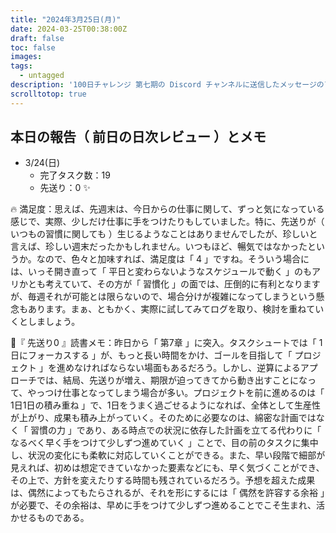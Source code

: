 ```yaml
---
title: "2024年3月25日(月)"
date: 2024-03-25T00:38:00Z
draft: false
toc: false
images:
tags: 
  - untagged
description: '100日チャレンジ 第七期の Discord チャンネルに送信したメッセージのアーカイブ'
scrolltotop: true
---
```


## 本日の報告（ 前日の日次レビュー ）とメモ

- 3/24(日)
  - 完了タスク数：19
  - 先送り：0 ✨

🔥 満足度：思えば、先週末は、今日からの仕事に関して、ずっと気になっている感じで、実際、少しだけ仕事に手をつけたりもしていました。特に、先送りが（ いつもの習慣に関しても ）生じるようなことはありませんでしたが、珍しいと言えば、珍しい週末だったかもしれません。いつもほど、暢気ではなかったというか。なので、色々と加味すれば、満足度は「 4 」ですね。そういう場合には、いっそ開き直って「 平日と変わらないようなスケジュールで動く 」のもアリかとも考えていて、その方が「 習慣化 」の面では、圧倒的に有利となりますが、毎週それが可能とは限らないので、場合分けが複雑になってしまうという懸念もあります。まぁ、ともかく、実際に試してみてログを取り、検討を重ねていくとしましょう。

🔖『 先送り0 』読書メモ：昨日から「 第7章 」に突入。タスクシュートでは「 1日にフォーカスする 」が、もっと長い時間をかけ、ゴールを目指して「 プロジェクト 」を進めなければならない場面もあるだろう。しかし、逆算によるアプローチでは、結局、先送りが増え、期限が迫ってきてから動き出すことになって、やっつけ仕事となってしまう場合が多い。プロジェクトを前に進めるのは「 1日1日の積み重ね 」で、1日をうまく過ごせるようになれば、全体として生産性が上がり、成果も積み上がっていく。そのために必要なのは、綿密な計画ではなく「 習慣の力 」であり、ある時点での状況に依存した計画を立てる代わりに「 なるべく早く手をつけて少しずつ進めていく 」ことで、目の前のタスクに集中し、状況の変化にも柔軟に対応していくことができる。また、早い段階で細部が見えれば、初めは想定できていなかった要素などにも、早く気づくことができ、その上で、方針を変えたりする時間も残されているだろう。予想を超えた成果は、偶然によってもたらされるが、それを形にするには「 偶然を許容する余裕 」が必要で、その余裕は、早めに手をつけて少しずつ進めることでこそ生まれ、活かせるものである。
